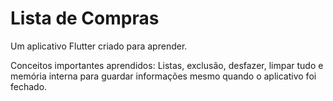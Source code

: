 # Lista de Compras

Um aplicativo Flutter criado para aprender.

Conceitos importantes aprendidos: Listas, exclusão, desfazer, limpar tudo e memória interna para guardar informações mesmo quando o aplicativo foi fechado.
